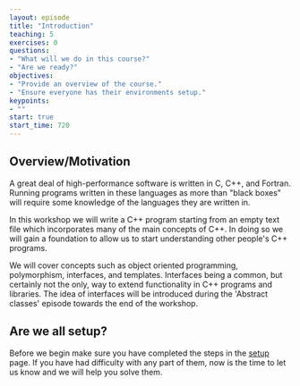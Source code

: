 ```yaml
---
layout: episode
title: "Introduction"
teaching: 5
exercises: 0
questions:
- "What will we do in this course?"
- "Are we ready?"
objectives:
- "Provide an overview of the course."
- "Ensure everyone has their environments setup."
keypoints:
- ""
start: true
start_time: 720
---
```


## Overview/Motivation
A great deal of high-performance software is written in C, C++, and Fortran. Running programs written in these languages as more than "black boxes" will require some knowledge of the languages they are written in.

In this workshop we will write a C++ program starting from an empty text file which incorporates many of the main concepts of C++. In doing so we will gain a foundation to allow us to start understanding other people's C++ programs.

We will cover concepts such as object oriented programming, polymorphism, interfaces, and templates. Interfaces being a common, but certainly not the only, way to extend functionality in C++ programs and libraries. The idea of interfaces will be introduced during the 'Abstract classes' episode towards the end of the workshop.


## Are we all setup?

Before we begin make sure you have completed the steps in the [setup](../setup) page. If you have had difficulty with any part of them, now is the time to let us know and we will help you solve them.
